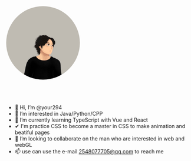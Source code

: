 <img src="https://github.com/your294/your294/blob/main/IMG_0268(20220719-211745).JPG" alt="Description" style="margin: 50px auto; width: 200px; height: 200px; border-radius: 50%;">

- 👋 Hi, I’m @your294
- 👀 I’m interested in Java/Python/CPP
- 🌱 I’m currently learning TypeScript with Vue and React
- ✔  I'm practice CSS to become a master in CSS to make animation and beatiful pages
- 💞️ I’m looking to collaborate on the man who are interested in web and webGL
- 📫 use can use the e-mail 2548077705@qq.com to reach me

<!---
your294/your294 is a ✨ special ✨ repository because its `README.md` (this file) appears on your GitHub profile.
You can click the Preview link to take a look at your changes.
--->
